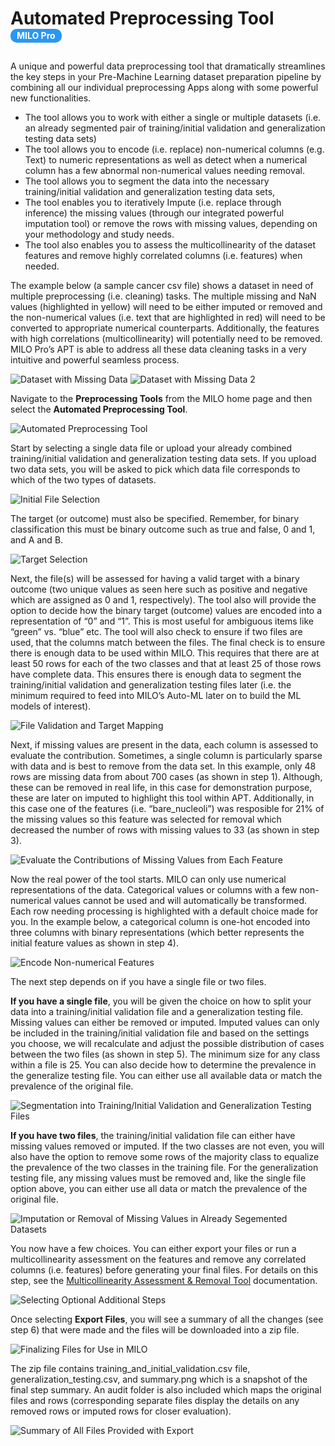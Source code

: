 # Automated Preprocessing Tool  <span class="badge-style">MILO Pro</span>

A unique and powerful data preprocessing tool that dramatically streamlines the key steps in your Pre-Machine Learning dataset preparation pipeline by combining all our individual preprocessing Apps along with some powerful new functionalities.

* The tool allows you to work with either a single or multiple datasets (i.e. an already segmented pair of training/initial validation and generalization testing data sets)
*  The tool allows you to encode (i.e. replace) non-numerical columns (e.g. Text) to numeric representations as well as detect when a numerical column has a few abnormal non-numerical values needing removal.
*  The tool allows you to segment the data into the necessary training/initial validation and generalization testing data sets, 
*  The tool enables you to iteratively Impute (i.e. replace through inference) the missing values (through our integrated powerful imputation tool) or remove the rows with missing values, depending on your methodology and study needs.
*  The tool also enables you to assess the multicollinearity of the dataset features and remove highly correlated columns (i.e. features) when needed. 

The example below (a sample cancer csv file) shows a dataset in need of multiple preprocessing (i.e. cleaning) tasks. The multiple missing and NaN values (highlighted in yellow) will need to be either imputed or removed and the non-numerical values (i.e. text that are highlighted in red) will need to be converted to appropriate numerical counterparts. Additionally, the features with high correlations (multicollinearity) will potentially need to be removed. MILO Pro’s APT is able to address all these data cleaning tasks in a very intuitive and powerful seamless process. 

![Dataset with Missing Data](./images/apt_00_0.png)
![Dataset with Missing Data 2](./images/apt_00_1.png)

Navigate to the **Preprocessing Tools** from the MILO home page and then select the **Automated Preprocessing Tool**.
 
![Automated Preprocessing Tool](./images/apt_01.png)

Start by selecting a single data file or upload your already combined training/initial validation and generalization testing data sets. If you upload two data sets, you will be asked to pick which data file corresponds to which of the two types of datasets. 

![Initial File Selection](./images/apt_02.png)

The target (or outcome) must also be specified. Remember, for binary classification this must be binary outcome such as true and false, 0 and 1, and A and B. 

 ![Target Selection](./images/apt_03.png)

Next, the file(s) will be assessed for having a valid target with a binary outcome (two unique values as seen here such as positive and negative which are assigned as 0 and 1, respectively). The tool also will provide the option to decide how the binary target (outcome) values are encoded into a representation of “0” and “1”. This is most useful for ambiguous items like “green” vs. “blue” etc. The tool will also check to ensure if two files are used, that the columns match between the files. The final check is to ensure there is enough data to be used within MILO. This requires that there are at least 50 rows for each of the two classes and that at least 25 of those rows have complete data. This ensures there is enough data to segment the training/initial validation and generalization testing files later (i.e. the minimum required to feed into MILO’s Auto-ML later on to build the ML models of interest).

![File Validation and Target Mapping](./images/apt_04.png)

Next, if missing values are present in the data, each column is assessed to evaluate the contribution. Sometimes, a single column is particularly sparse with data and is best to remove from the data set. In this example, only 48 rows are missing data from about 700 cases (as shown in step 1). Although, these can be removed in real life, in this case for demonstration purpose, these are later on imputed to highlight this tool within APT. Additionally, in this case one of the features (i.e. “bare_nucleoli”) was resposible for 21% of the missing values so this feature was selected for removal which decreased the number of rows with missing values to 33 (as shown in step 3).

![Evaluate the Contributions of Missing Values from Each Feature](./images/apt_05.png)

Now the real power of the tool starts. MILO can only use numerical representations of the data. Categorical values or columns with a few non-numerical values cannot be used and will automatically be transformed. Each row needing processing is highlighted with a default choice made for you. In the example below, a categorical column is one-hot encoded into three columns with binary representations (which better represents the initial feature values as shown in step 4).

![Encode Non-numerical Features](./images/apt_06.png)

The next step depends on if you have a single file or two files.

**If you have a single file**, you will be given the choice on how to split your data into a training/initial validation file and a generalization testing file. Missing values can either be removed or imputed. Imputed values can only be included in the training/initial validation file and based on the settings you choose, we will recalculate and adjust the possible distribution of cases between the two files (as shown in step 5). The minimum size for any class within a file is 25. You can also decide how to determine the prevalence in the generalize testing file. You can either use all available data or match the prevalence of the original file.

![Segmentation into Training/Initial Validation and Generalization Testing Files](./images/apt_07.png)

**If you have two files**, the training/initial validation file can either have missing values removed or imputed. If the two classes are not even, you will also have the option to remove some rows of the majority class to equalize the prevalence of the two classes in the training file. For the generalization testing file, any missing values must be removed and, like the single file option above, you can either use all data or match the prevalence of the original file.

![Imputation or Removal of Missing Values in Already Segemented Datasets](./images/apt_08.png)

You now have a few choices. You can either export your files or run a multicollinearity assessment on the features and remove any correlated columns (i.e. features) before generating your final files. For details on this step, see the [Multicollinearity Assessment & Removal Tool](./multicollinearity.md) documentation.




![Selecting Optional Additional Steps](./images/apt_09.png)

Once selecting **Export Files**, you will see a summary of all the changes (see step 6) that were made and the files will be downloaded into a zip file.

 
![Finalizing Files for Use in MILO](./images/apt_10.png)

The zip file contains training_and_initial_validation.csv file, generalization_testing.csv, and summary.png which is a snapshot of the final step summary. An audit folder is also included which maps the original files and rows (corresponding separate files display the details on any removed rows or imputed rows for closer evaluation).

![Summary of All Files Provided with Export](./images/apt_11.png)


<style>
.badge-style {
    background: #2a97f3;
    color: white;
    border-radius: 10px;
    padding: 2px 10px;
    font-size: 14px;
    display: inline-block;
    height: 18px;
    line-height: 18px;
    margin-bottom: 10px;
}
</style>
